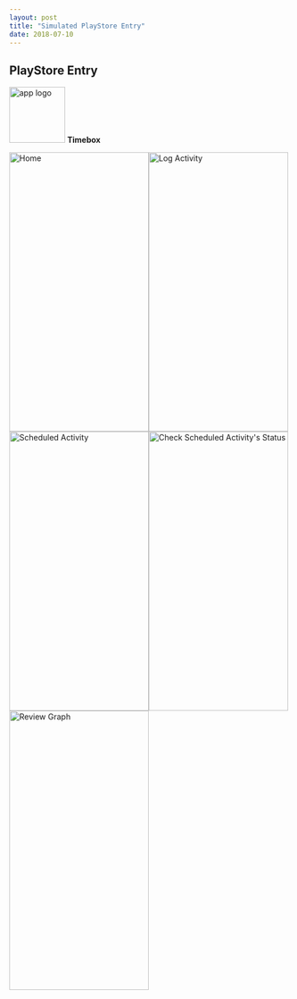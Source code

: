 ```yaml
---
layout: post
title: "Simulated PlayStore Entry"
date: 2018-07-10
---
```

## PlayStore Entry
<img src="{{site.baseurl}}/images/app_logo_red-web.png" alt="app logo" width="100" height="100"> **Timebox**

<img src="{{site.baseurl}}/images/HomeScreen.png" alt="Home" width="250" height="500"><img src="{{site.baseurl}}/images/logActivity.png" alt="Log Activity" width="250" height="500"><img src="{{site.baseurl}}/images/scheduledActivity.png" alt="Scheduled Activity" width="250" height="500"><img src="{{site.baseurl}}/images/scheduledStatus.png" alt="Check Scheduled Activity's Status" width="250" height="500"><img src="{{site.baseurl}}/images/reviewGraph.png" alt="Review Graph" width="250" height="500">

